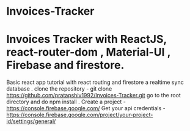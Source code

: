 # Invoices-Tracker
# Invoices Tracker with ReactJS, react-router-dom , Material-UI , Firebase and firestore.
 Basic react app tutorial with react routing and firestore a realtime sync database .
 clone the repository - git clone https://github.com/pratapshiv1992/Invoices-Tracker.git
 go to the root directory and do npm install .
 Create a project - https://console.firebase.google.com/
 Get  your api credentials - https://console.firebase.google.com/project/your-project-id/settings/general/

